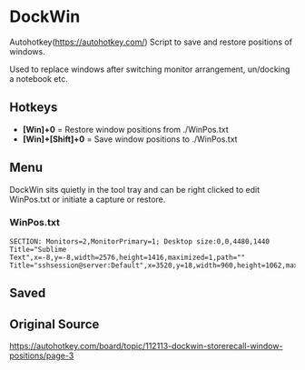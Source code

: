 # DockWin
Autohotkey(https://autohotkey.com/) Script to save and restore positions of windows.

Used to replace windows after switching monitor arrangement, un/docking a notebook etc.

## Hotkeys

- **[Win]+0** = Restore window positions from ./WinPos.txt
- **[Win]+[Shift]+0** = Save window positions to ./WinPos.txt

## Menu
DockWin sits quietly in the tool tray and can be right clicked to edit WinPos.txt or initiate a capture or restore.

### WinPos.txt

```
SECTION: Monitors=2,MonitorPrimary=1; Desktop size:0,0,4480,1440
Title="Sublime Text",x=-8,y=-8,width=2576,height=1416,maximized=1,path=""
Title="sshsession@server:Default",x=3520,y=18,width=960,height=1062,maximized=0,path=""
```

## Saved

## Original Source
https://autohotkey.com/board/topic/112113-dockwin-storerecall-window-positions/page-3
